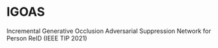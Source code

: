 # IGOAS
Incremental Generative Occlusion Adversarial Suppression Network for Person ReID (IEEE TIP 2021) 
